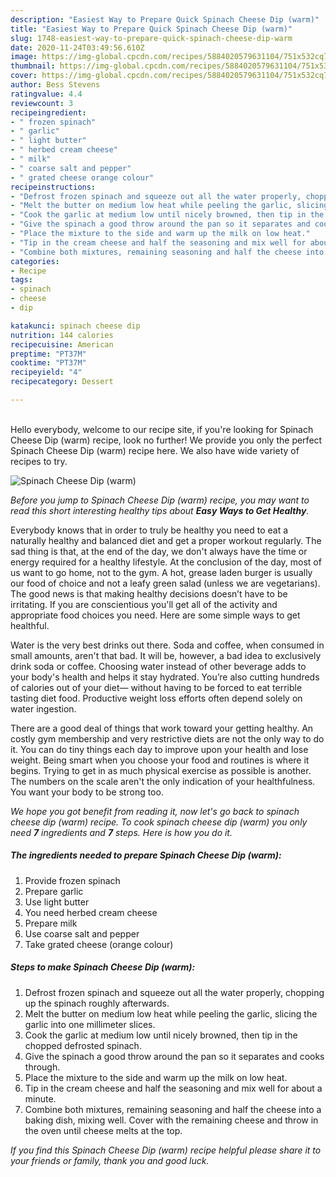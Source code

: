 ```yaml
---
description: "Easiest Way to Prepare Quick Spinach Cheese Dip (warm)"
title: "Easiest Way to Prepare Quick Spinach Cheese Dip (warm)"
slug: 1748-easiest-way-to-prepare-quick-spinach-cheese-dip-warm
date: 2020-11-24T03:49:56.610Z
image: https://img-global.cpcdn.com/recipes/5884020579631104/751x532cq70/spinach-cheese-dip-warm-recipe-main-photo.jpg
thumbnail: https://img-global.cpcdn.com/recipes/5884020579631104/751x532cq70/spinach-cheese-dip-warm-recipe-main-photo.jpg
cover: https://img-global.cpcdn.com/recipes/5884020579631104/751x532cq70/spinach-cheese-dip-warm-recipe-main-photo.jpg
author: Bess Stevens
ratingvalue: 4.4
reviewcount: 3
recipeingredient:
- " frozen spinach"
- " garlic"
- " light butter"
- " herbed cream cheese"
- " milk"
- " coarse salt and pepper"
- " grated cheese orange colour"
recipeinstructions:
- "Defrost frozen spinach and squeeze out all the water properly, chopping up the spinach roughly afterwards."
- "Melt the butter on medium low heat while peeling the garlic, slicing the garlic into one millimeter slices."
- "Cook the garlic at medium low until nicely browned, then tip in the chopped defrosted spinach."
- "Give the spinach a good throw around the pan so it separates and cooks through."
- "Place the mixture to the side and warm up the milk on low heat."
- "Tip in the cream cheese and half the seasoning and mix well for about a minute."
- "Combine both mixtures, remaining seasoning and half the cheese into a baking dish, mixing well. Cover with the remaining cheese and throw in the oven until cheese melts at the top."
categories:
- Recipe
tags:
- spinach
- cheese
- dip

katakunci: spinach cheese dip 
nutrition: 144 calories
recipecuisine: American
preptime: "PT37M"
cooktime: "PT37M"
recipeyield: "4"
recipecategory: Dessert

---
```

<br>
Hello everybody, welcome to our recipe site, if you're looking for Spinach Cheese Dip (warm) recipe, look no further! We provide you only the perfect Spinach Cheese Dip (warm) recipe here. We also have wide variety of recipes to try.
<br>


![Spinach Cheese Dip (warm)](https://img-global.cpcdn.com/recipes/5884020579631104/751x532cq70/spinach-cheese-dip-warm-recipe-main-photo.jpg)

<i>Before you jump to Spinach Cheese Dip (warm) recipe, you may want to read this short interesting healthy tips about <strong>Easy Ways to Get Healthy</strong>.</i>

Everybody knows that in order to truly be healthy you need to eat a naturally healthy and balanced diet and get a proper workout regularly. The sad thing is that, at the end of the day, we don't always have the time or energy required for a healthy lifestyle. At the conclusion of the day, most of us want to go home, not to the gym. A hot, grease laden burger is usually our food of choice and not a leafy green salad (unless we are vegetarians). The good news is that making healthy decisions doesn’t have to be irritating. If you are conscientious you'll get all of the activity and appropriate food choices you need. Here are some simple ways to get healthful.

Water is the very best drinks out there. Soda and coffee, when consumed in small amounts, aren't that bad. It will be, however, a bad idea to exclusively drink soda or coffee. Choosing water instead of other beverage adds to your body's health and helps it stay hydrated. You’re also cutting hundreds of calories out of your diet— without having to be forced to eat terrible tasting diet food. Productive weight loss efforts often depend solely on water ingestion.

There are a good deal of things that work toward your getting healthy. An costly gym membership and very restrictive diets are not the only way to do it. You can do tiny things each day to improve upon your health and lose weight. Being smart when you choose your food and routines is where it begins. Trying to get in as much physical exercise as possible is another. The numbers on the scale aren't the only indication of your healthfulness. You want your body to be strong too. 


<i>We hope you got benefit from reading it, now let's go back to spinach cheese dip (warm) recipe. To cook spinach cheese dip (warm) you only need <strong>7</strong> ingredients and <strong>7</strong> steps. Here is how you do it.
</i>

##### The ingredients needed to prepare Spinach Cheese Dip (warm):

1. Provide  frozen spinach
1. Prepare  garlic
1. Use  light butter
1. You need  herbed cream cheese
1. Prepare  milk
1. Use  coarse salt and pepper
1. Take  grated cheese (orange colour)


##### Steps to make Spinach Cheese Dip (warm):

1. Defrost frozen spinach and squeeze out all the water properly, chopping up the spinach roughly afterwards.
1. Melt the butter on medium low heat while peeling the garlic, slicing the garlic into one millimeter slices.
1. Cook the garlic at medium low until nicely browned, then tip in the chopped defrosted spinach.
1. Give the spinach a good throw around the pan so it separates and cooks through.
1. Place the mixture to the side and warm up the milk on low heat.
1. Tip in the cream cheese and half the seasoning and mix well for about a minute.
1. Combine both mixtures, remaining seasoning and half the cheese into a baking dish, mixing well. Cover with the remaining cheese and throw in the oven until cheese melts at the top.


<i>If you find this Spinach Cheese Dip (warm) recipe helpful please share it to your friends or family, thank you and good luck.</i>
